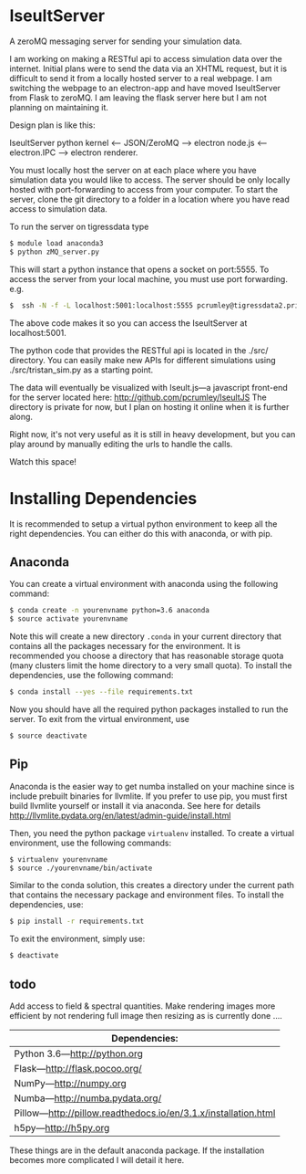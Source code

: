 # IseultServer
A zeroMQ messaging server for sending your simulation data.

I am working on making a RESTful api to access simulation data over the internet. Initial plans were to send the data via an XHTML request, but it is difficult to send it from a locally hosted server to a real webpage. I am switching the webpage to an electron-app and have moved IseultServer from Flask to zeroMQ. I am leaving the flask server here but I am not planning on maintaining it. 

Design plan is like this:

IseultServer python kernel <-- JSON/ZeroMQ --> electron node.js <-- electron.IPC --> electron renderer.

You must locally host the server on at each place where you have simulation data you would like to 
access. The server should be only locally hosted with port-forwarding to access from your computer. 
To start the server, clone the git directory to a folder in a location where you have read access 
to simulation data.

To run the server on tigressdata type
```bash
$ module load anaconda3 
$ python zMQ_server.py
```
This will start a python instance that opens a socket on port:5555. To access the server from your
local machine, you must use port forwarding. e.g.
```bash
$  ssh -N -f -L localhost:5001:localhost:5555 pcrumley@tigressdata2.princeton.edu
```
The above code makes it so you can access the IseultServer at localhost:5001.

The python code that provides the RESTful api is located in the ./src/ directory. 
You can easily make new APIs for different simulations using ./src/tristan_sim.py as a starting point.

The data will eventually be visualized with Iseult.js&mdash;a javascript front-end for the server located 
here: http://github.com/pcrumley/IseultJS The directory is private for now, but I plan on hosting it online 
when it is further along.

Right now, it's not very useful as it is still in heavy development, but you can play around by manually 
editing the urls to handle the calls.

Watch this space!

# Installing Dependencies

It is recommended to setup a virtual python environment to keep all the right dependencies. You can either do this with anaconda, or with pip.

## Anaconda

You can create a virtual environment with anaconda using the following command:
```bash
$ conda create -n yourenvname python=3.6 anaconda
$ source activate yourenvname
```
Note this will create a new directory `.conda` in your current directory that contains all the packages necessary for the environment. It is recommended you choose a directory that has reasonable storage quota (many clusters limit the home directory to a very small quota). To install the dependencies, use the following command:
```bash
$ conda install --yes --file requirements.txt
```
Now you should have all the required python packages installed to run the server. To exit from the virtual environment, use
```bash
$ source deactivate
```

## Pip

Anaconda is the easier way to get numba installed on your machine since is include prebuilt binaries for llvmlite. 
If you prefer to use pip, you must first build llvmlite yourself or install it via anaconda. See here for details
http://llvmlite.pydata.org/en/latest/admin-guide/install.html

Then, you need the python package `virtualenv` installed. To create a virtual environment, use the following commands:
```bash
$ virtualenv yourenvname
$ source ./yourenvname/bin/activate
```
Similar to the conda solution, this creates a directory under the current path that contains the necessary package and environment files. To install the dependencies, use:
```bash
$ pip install -r requirements.txt
```
To exit the environment, simply use:
```bash
$ deactivate
```

## todo
Add access to field & spectral quantities.
Make rendering images more efficient by not rendering full image then resizing as is currently done
....

| Dependencies: |
| ------------ |
| Python 3.6&mdash;http://python.org |
| Flask&mdash;http://flask.pocoo.org/ |
| NumPy&mdash;http://numpy.org |
| Numba&mdash;http://numba.pydata.org/ |
| Pillow&mdash;http://pillow.readthedocs.io/en/3.1.x/installation.html |
| h5py&mdash;http://h5py.org |

These things are in the default anaconda package. If the installation becomes more complicated I will detail it here.



